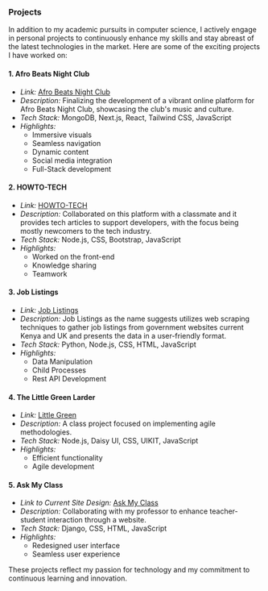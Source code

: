 ### Projects

In addition to my academic pursuits in computer science, I actively engage in personal projects to continuously enhance my skills and stay abreast of the latest technologies in the market. Here are some of the exciting projects I have worked on:

#### 1. Afro Beats Night Club

- *Link:* [Afro Beats Night Club](https://afrobeatsdundee.co.uk/)
- *Description:* Finalizing the development of a vibrant online platform for Afro Beats Night Club, showcasing the club's music and culture.
- *Tech Stack:* MongoDB, Next.js, React, Tailwind CSS, JavaScript
- *Highlights:*
  - Immersive visuals
  - Seamless navigation
  - Dynamic content
  - Social media integration
  - Full-Stack development

#### 2. HOWTO-TECH

- *Link:* [HOWTO-TECH](https://www.howto-tech.info/)
- *Description:* Collaborated on this platform with a classmate and it provides tech articles to support developers, with the focus being mostly newcomers to the tech industry.
- *Tech Stack:* Node.js, CSS, Bootstrap, JavaScript
- *Highlights:*
  - Worked on the front-end
  - Knowledge sharing
  - Teamwork

#### 3. Job Listings

- *Link:* [Job Listings](https://govtkejoblistings.onrender.com/)
- *Description:* Job Listings as the name suggests utilizes web scraping techniques to gather job listings from government websites current Kenya and UK and presents the data in a user-friendly format.
- *Tech Stack:* Python, Node.js, CSS, HTML, JavaScript
- *Highlights:*
  - Data Manipulation
  - Child Processes
  - Rest API Development


#### 4. The Little Green Larder

- *Link:* [Little Green](https://the-little-green-larder.onrender.com)
- *Description:* A class project focused on implementing agile methodologies.
- *Tech Stack:* Node.js, Daisy UI, CSS, UIKIT, JavaScript
- *Highlights:*
  - Efficient functionality
  - Agile development

#### 5. Ask My Class

- *Link to Current Site Design:* [Ask My Class](https://askmyclass.dundee.ac.uk/)
- *Description:* Collaborating with my professor to enhance teacher-student interaction through a website.
- *Tech Stack:* Django, CSS, HTML, JavaScript
- *Highlights:*
  - Redesigned user interface
  - Seamless user experience

These projects reflect my passion for technology and my commitment to continuous learning and innovation.
